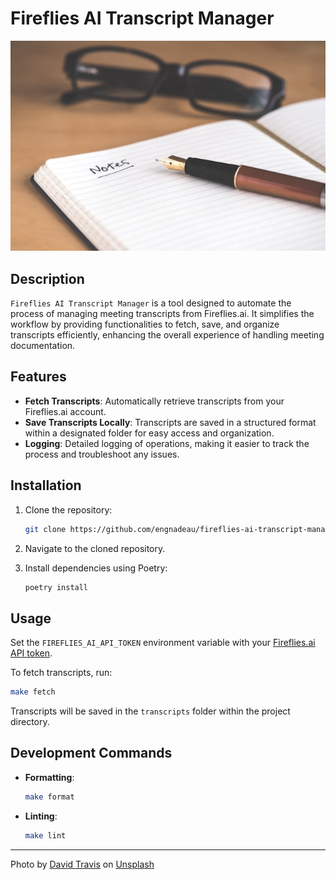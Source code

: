 # Fireflies AI Transcript Manager

![Notetaking](cover.jpg)

## Description

`Fireflies AI Transcript Manager` is a tool designed to automate the process of managing meeting transcripts from Fireflies.ai.
It simplifies the workflow by providing functionalities to fetch, save, and organize transcripts efficiently, enhancing the overall experience of handling meeting documentation.

## Features

- **Fetch Transcripts**: Automatically retrieve transcripts from your Fireflies.ai account.
- **Save Transcripts Locally**: Transcripts are saved in a structured format within a designated folder for easy access and organization.
- **Logging**: Detailed logging of operations, making it easier to track the process and troubleshoot any issues.

## Installation

1. Clone the repository:

   ```bash
   git clone https://github.com/engnadeau/fireflies-ai-transcript-manager.git
   ```

2. Navigate to the cloned repository.
3. Install dependencies using Poetry:

   ```bash
   poetry install
   ```

## Usage

Set the `FIREFLIES_AI_API_TOKEN` environment variable with your [Fireflies.ai API token](https://app.fireflies.ai/integrations/custom/fireflies).

To fetch transcripts, run:

```bash
make fetch
```

Transcripts will be saved in the `transcripts` folder within the project directory.

## Development Commands

- **Formatting**:

    ```bash
    make format
    ```

- **Linting**:

    ```bash
    make lint
    ```

---

Photo by <a href="https://unsplash.com/@dtravisphd?utm_content=creditCopyText&utm_medium=referral&utm_source=unsplash">David Travis</a> on <a href="https://unsplash.com/photos/brown-fountain-pen-on-notebook-5bYxXawHOQg?utm_content=creditCopyText&utm_medium=referral&utm_source=unsplash">Unsplash</a>
